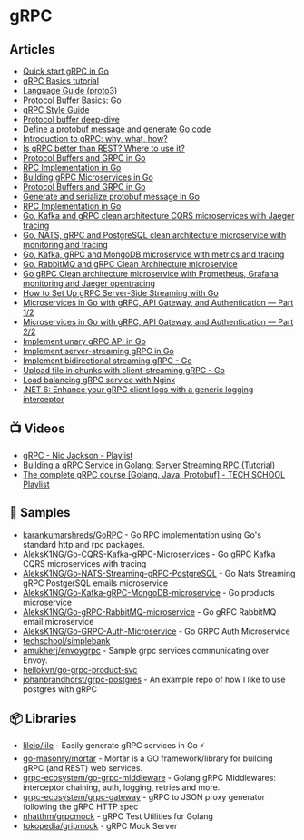 # gRPC

## Articles
- [Quick start gRPC in Go](https://grpc.io/docs/languages/go/quickstart/)
- [gRPC Basics tutorial](https://grpc.io/docs/languages/go/basics/)
- [Language Guide (proto3)](https://developers.google.com/protocol-buffers/docs/proto3)
- [Protocol Buffer Basics: Go](https://developers.google.com/protocol-buffers/docs/gotutorial)
- [gRPC Style Guide](https://developers.google.com/protocol-buffers/docs/style)
- [Protocol buffer deep-dive](https://dev.to/techschoolguru/protocol-buffer-deep-dive-52d9)
- [Define a protobuf message and generate Go code](https://dev.to/techschoolguru/how-to-define-a-protobuf-message-and-generate-go-code-4g4e)
- [Introduction to gRPC: why, what, how?](https://dev.to/techschoolguru/introduction-to-grpc-why-what-how-4194)
- [Is gRPC better than REST? Where to use it?](https://dev.to/techschoolguru/is-grpc-better-than-rest-where-to-use-it-3blg)
- [Protocol Buffers and GRPC in Go](https://dev.to/karankumarshreds/protocol-buffers-and-grpc-in-go-3eil)
- [RPC Implementation in Go](https://dev.to/karankumarshreds/go-rpc-implementation-4731)
- [Building gRPC Microservices in Go](https://tutorialedge.net/courses/go-grpc-services-course/)
- [Protocol Buffers and GRPC in Go](https://dev.to/karankumarshreds/protocol-buffers-and-grpc-in-go-3eil)
- [Generate and serialize protobuf message in Go](https://dev.to/techschoolguru/go-generate-serialize-protobuf-message-4m7a)
- [RPC Implementation in Go](https://dev.to/karankumarshreds/go-rpc-implementation-4731)
- [Go, Kafka and gRPC clean architecture CQRS microservices with Jaeger tracing](https://dev.to/aleksk1ng/go-kafka-and-grpc-clean-architecture-cqrs-microservices-with-jaeger-tracing-45bj)
- [Go, NATS, gRPC and PostgreSQL clean architecture microservice with monitoring and tracing](https://dev.to/aleksk1ng/go-nats-grpc-and-postgresql-clean-architecture-microservice-with-monitoring-and-tracing-2kka)
- [Go, Kafka, gRPC and MongoDB microservice with metrics and tracing](https://dev.to/aleksk1ng/go-kafka-grpc-and-mongodb-microservice-with-metrics-and-tracing-448d)
- [Go, RabbitMQ and gRPC Clean Architecture microservice](https://dev.to/aleksk1ng/go-rabbitmq-and-grpc-clean-architecture-microservice-2kdn)
- [Go gRPC Clean architecture microservice with Prometheus, Grafana monitoring and Jaeger opentracing](https://dev.to/aleksk1ng/go-grpc-clean-architecture-microservice-with-prometheus-grafana-monitoring-and-jaeger-opentracing-51om)
- [How to Set Up gRPC Server-Side Streaming with Go](https://www.freecodecamp.org/news/grpc-server-side-streaming-with-go/)
- [Microservices in Go with gRPC, API Gateway, and Authentication — Part 1/2](https://levelup.gitconnected.com/microservices-with-go-grpc-api-gateway-and-authentication-part-1-2-393ad9fc9d30)
- [Microservices in Go with gRPC, API Gateway, and Authentication — Part 2/2](https://levelup.gitconnected.com/microservices-in-go-with-grpc-api-gateway-and-authentication-ba36cc32d167)
- [Implement unary gRPC API in Go](https://dev.to/techschoolguru/implement-unary-grpc-api-in-go-4cdj)
- [Implement server-streaming gRPC in Go](https://dev.to/techschoolguru/implement-server-streaming-grpc-in-go-2d0p)
- [Implement bidirectional streaming gRPC - Go](https://dev.to/techschoolguru/implement-bidirectional-streaming-grpc-go-4kgn)
- [Upload file in chunks with client-streaming gRPC - Go](https://dev.to/techschoolguru/upload-file-in-chunks-with-client-streaming-grpc-golang-4loc)
- [Load balancing gRPC service with Nginx](https://dev.to/techschoolguru/load-balancing-grpc-service-with-nginx-3fio)
- [.NET 6: Enhance your gRPC client logs with a generic logging interceptor](https://anthonygiretti.com/2022/08/08/net-6-enhance-your-grpc-client-logs-with-a-generic-logging-interceptor/)
## 📺 Videos
- [gRPC - Nic Jackson - Playlist](https://www.youtube.com/playlist?list=PLmD8u-IFdreyyTx93jJ5GkijwDXFqyr3T)
- [Building a gRPC Service in Golang: Server Streaming RPC (Tutorial)](https://www.youtube.com/watch?v=l_74x_qQZB8)
- [The complete gRPC course [Golang, Java, Protobuf] - TECH SCHOOL Playlist](https://www.youtube.com/playlist?list=PLy_6D98if3UJd5hxWNfAqKMr15HZqFnqf)
## 🚀 Samples
- [karankumarshreds/GoRPC](https://github.com/karankumarshreds/GoRPC) - Go RPC implementation using Go's standard http and rpc packages.
- [AleksK1NG/Go-CQRS-Kafka-gRPC-Microservices](https://github.com/AleksK1NG/Go-CQRS-Kafka-gRPC-Microservices) - Go gRPC Kafka CQRS microservices with tracing
- [AleksK1NG/Go-NATS-Streaming-gRPC-PostgreSQL](https://github.com/AleksK1NG/Go-NATS-Streaming-gRPC-PostgreSQL) - Go Nats Streaming gRPC PostgerSQL emails microservice
- [AleksK1NG/Go-Kafka-gRPC-MongoDB-microservice](https://github.com/AleksK1NG/Go-Kafka-gRPC-MongoDB-microservice) - Go products microservice
- [AleksK1NG/Go-gRPC-RabbitMQ-microservice](https://github.com/AleksK1NG/Go-gRPC-RabbitMQ-microservice) - Go gRPC RabbitMQ email microservice
- [AleksK1NG/Go-GRPC-Auth-Microservice](https://github.com/AleksK1NG/Go-GRPC-Auth-Microservice) - Go GRPC Auth Microservice
- [techschool/simplebank](https://github.com/techschool/simplebank)
- [amukherj/envoygrpc](https://github.com/amukherj/envoygrpc) - Sample grpc services communicating over Envoy.
- [hellokvn/go-grpc-product-svc](https://github.com/hellokvn/go-grpc-product-svc)
- [johanbrandhorst/grpc-postgres](https://github.com/johanbrandhorst/grpc-postgres) - An example repo of how I like to use postgres with gRPC
## 📦 Libraries
- [lileio/lile](https://github.com/lileio/lile) - Easily generate gRPC services in Go ⚡️
- [go-masonry/mortar](https://github.com/go-masonry/mortar) - Mortar is a GO framework/library for building gRPC (and REST) web services.
- [grpc-ecosystem/go-grpc-middleware](https://github.com/grpc-ecosystem/go-grpc-middleware) - Golang gRPC Middlewares: interceptor chaining, auth, logging, retries and more.
- [grpc-ecosystem/grpc-gateway](https://github.com/grpc-ecosystem/grpc-gateway) - gRPC to JSON proxy generator following the gRPC HTTP spec
- [nhatthm/grpcmock](https://github.com/nhatthm/grpcmock) - gRPC Test Utilities for Golang
- [tokopedia/gripmock](https://github.com/tokopedia/gripmock) - gRPC Mock Server